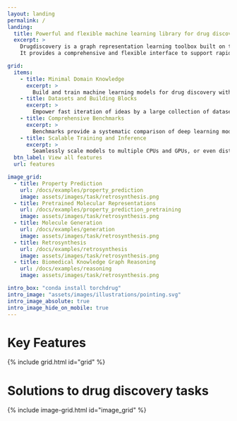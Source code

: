 ```yaml
---
layout: landing
permalink: /
landing:
  title: Powerful and flexible machine learning library for drug discovery
  excerpt: > 
    Drugdiscovery is a graph representation learning toolbox built on top of PyTorch.
    It provides a comprehensive and flexible interface to support rapid protoyping of deep learning models for graph structured data.

grid:
  items:
    - title: Minimal Domain Knowledge
      excerpt: >
        Build and train machine learning models for drug discovery with minimal domain knowledge.
    - title: Datasets and Building Blocks
      excerpt: >
        Empower fast iteration of ideas by a large collection of datasets and building blocks.
    - title: Comprehensive Benchmarks
      excerpt: >
        Benchmarks provide a systematic comparison of deep learning models for drug discovery.
    - title: Scalable Training and Inference
      excerpt: >
        Seamlessly scale models to multiple CPUs and GPUs, or even distributed settings.
  btn_label: View all features
  url: features

image_grid:
  - title: Property Prediction
    url: /docs/examples/property_prediction
    image: assets/images/task/retrosynthesis.png
  - title: Pretrained Molecular Representations
    url: /docs/examples/property_prediction_pretraining
    image: assets/images/task/retrosynthesis.png
  - title: Molecule Generation
    url: /docs/examples/generation
    image: assets/images/task/retrosynthesis.png
  - title: Retrosynthesis
    url: /docs/examples/retrosynthesis
    image: assets/images/task/retrosynthesis.png
  - title: Biomedical Knowledge Graph Reasoning
    url: /docs/examples/reasoning
    image: assets/images/task/retrosynthesis.png

intro_box: "conda install torchdrug"
intro_image: "assets/images/illustrations/pointing.svg"
intro_image_absolute: true
intro_image_hide_on_mobile: true
---
```


# Key Features

{% include grid.html id="grid" %}

# Solutions to drug discovery tasks

{% include image-grid.html id="image_grid" %}